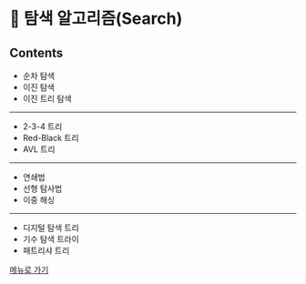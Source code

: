 # :eyes: 탐색 알고리즘(Search)
## Contents
* 순차 탐색
* 이진 탐색
* 이진 트리 탐색
---   
* 2-3-4 트리
* Red-Black 트리
* AVL 트리
---   
* 연쇄법
* 선형 탐사법
* 이중 해싱
---   
* 디지털 탐색 트리
* 기수 탐색 트라이
* 패트리샤 트리

[메뉴로 가기](https://github.com/JH-TT/Algorithm)
